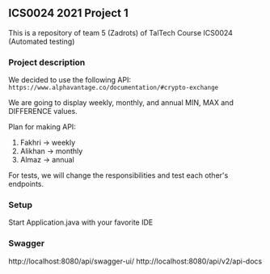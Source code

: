 ## ICS0024 2021 Project 1
This is a repository of team 5 (Zadrots) of TalTech Course ICS0024 (Automated testing)

### Project description

We decided to use the following API: `https://www.alphavantage.co/documentation/#crypto-exchange`

We are going to display weekly, monthly, and annual MIN, MAX and DIFFERENCE values.

Plan for making API:
1. Fakhri -> weekly
1. Alikhan -> monthly
1. Almaz -> annual

For tests, we will change the responsibilities and test each other's endpoints.

### Setup
Start Application.java with your favorite IDE

### Swagger

http://localhost:8080/api/swagger-ui/
http://localhost:8080/api/v2/api-docs

